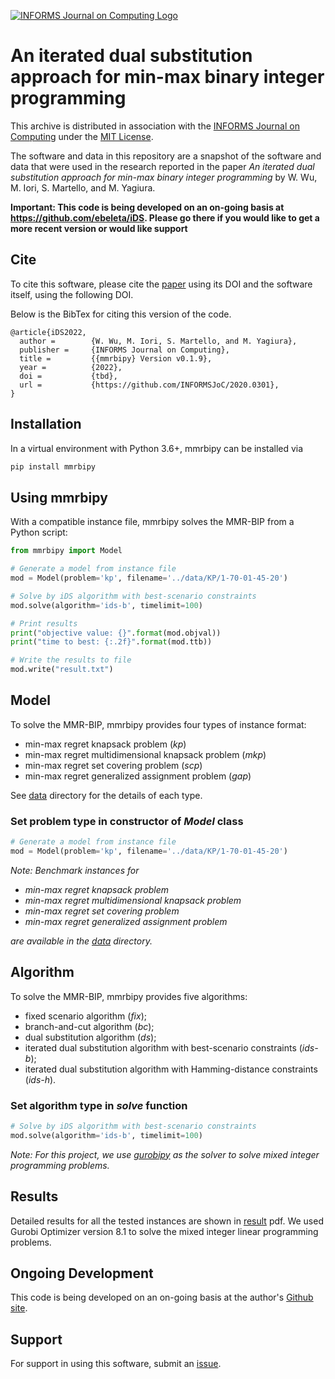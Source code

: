 [![INFORMS Journal on Computing Logo](https://INFORMSJoC.github.io/logos/INFORMS_Journal_on_Computing_Header.jpg)](https://pubsonline.informs.org/journal/ijoc)

# An iterated dual substitution approach for min-max binary integer programming

This archive is distributed in association with the [INFORMS Journal on
Computing](https://pubsonline.informs.org/journal/ijoc) under the [MIT License](LICENSE).

The software and data in this repository are a snapshot of the software and data
that were used in the research reported in the paper _An iterated dual substitution approach for min-max binary integer programming_ by W. Wu, M. Iori, S. Martello, and M. Yagiura. 

**Important: This code is being developed on an on-going basis at 
https://github.com/ebeleta/iDS. Please go there if you would like to
get a more recent version or would like support**

## Cite

To cite this software, please cite the [paper](https://doi.org/10.1287/ijoc.2020.0301) using its DOI and the software itself, using the following DOI.



Below is the BibTex for citing this version of the code.

```
@article{iDS2022,
  author =        {W. Wu, M. Iori, S. Martello, and M. Yagiura},
  publisher =     {INFORMS Journal on Computing},
  title =         {{mmrbipy} Version v0.1.9},
  year =          {2022},
  doi =           {tbd},
  url =           {https://github.com/INFORMSJoC/2020.0301},
}  
```

## Installation

In a virtual environment with Python 3.6+, mmrbipy can be installed via

```bash
pip install mmrbipy
```

## Using mmrbipy

With a compatible instance file, mmrbipy solves the MMR-BIP from a Python script:

```python
from mmrbipy import Model

# Generate a model from instance file
mod = Model(problem='kp', filename='../data/KP/1-70-01-45-20')

# Solve by iDS algorithm with best-scenario constraints
mod.solve(algorithm='ids-b', timelimit=100)

# Print results
print("objective value: {}".format(mod.objval))
print("time to best: {:.2f}".format(mod.ttb))

# Write the results to file
mod.write("result.txt")
```
## Model
To solve the MMR-BIP, mmrbipy provides four types of instance format:

- min-max regret knapsack problem (*kp*)
- min-max regret multidimensional knapsack problem (*mkp*)
- min-max regret set covering problem (*scp*)
- min-max regret generalized assignment problem (*gap*)

See [data](data) directory for the details of each type.

### Set problem type in constructor of _Model_ class
```python
# Generate a model from instance file
mod = Model(problem='kp', filename='../data/KP/1-70-01-45-20')
```

_Note: Benchmark instances for_

- _min-max regret knapsack problem_
- _min-max regret multidimensional knapsack problem_
- _min-max regret set covering problem_
- _min-max regret generalized assignment problem_

_are available in the [data](data) directory._

## Algorithm

To solve the MMR-BIP, mmrbipy provides five algorithms:
- fixed scenario algorithm (*fix*);
- branch-and-cut algorithm (*bc*);
- dual substitution algorithm (*ds*);
- iterated dual substitution algorithm with best-scenario constraints (*ids-b*);
- iterated dual substitution algorithm with Hamming-distance constraints (*ids-h*).

### Set algorithm type in _solve_ function
```python
# Solve by iDS algorithm with best-scenario constraints
mod.solve(algorithm='ids-b', timelimit=100)
```

_Note: For this project, we use [gurobipy](https://pypi.org/project/gurobipy/) as the solver to solve mixed integer programming problems._

## Results

Detailed results for all the tested instances are shown in [result](results/results.pdf) pdf.
We used Gurobi Optimizer version 8.1 to solve the mixed integer linear programming problems.

## Ongoing Development

This code is being developed on an on-going basis at the author's
[Github site](https://github.com/ebeleta/iDS).

## Support

For support in using this software, submit an
[issue](https://github.com/ebeleta/iDS/issues/new).
